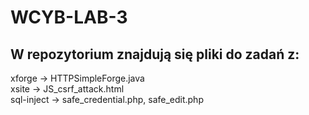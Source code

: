 # WCYB-LAB-3
## W repozytorium znajdują się pliki do zadań z:  
xforge -> HTTPSimpleForge.java  
xsite -> JS_csrf_attack.html  
sql-inject -> safe_credential.php, safe_edit.php
